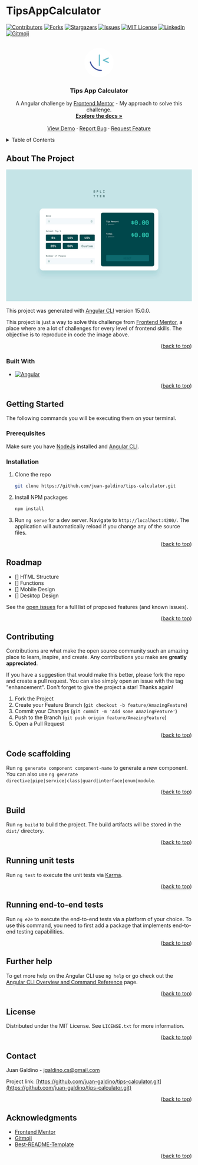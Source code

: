 # TipsAppCalculator

<a name="readme-top"></a>

<!-- PROJECT SHIELDS -->
<!--
*** I'm using markdown "reference style" links for readability.
*** Some Reference links are enclosed in brackets [ ] instead of parentheses ( ).
*** See the bottom of this document for the declaration of the reference variables
*** for contributors-url, forks-url, etc. This is an optional, concise syntax you may use.
*** https://www.markdownguide.org/basic-syntax/#reference-style-links
-->

[![Contributors][contributors-shield]][contributors-url]
[![Forks][forks-shield]][forks-url]
[![Stargazers][stars-shield]][stars-url]
[![Issues][issues-shield]][issues-url]
[![MIT License][license-shield]][license-url]
[![LinkedIn][linkedin-shield]][linkedin-url]
[![Gitmoji][gitmoji-shield]][gitmoji-url]

<!-- PROJECT LOGO -->
<br />
<div align="center">
  <a href="https://github.com/juan-galdino/tips-calculator.git">
    <img src="src/assets/frontend-mentor-logo.jpg" alt="Logo" width="80" height="80" style="border-radius: 100%">
  </a>

<h3 align="center">Tips App Calculator</h3>

  <p align="center">
    A Angular challenge by <a href="frontendmentor.io">Frontend Mentor</a> - My approach to solve this challenge.
    <br />
    <a href="https://github.com/juan-galdino/tips-calculator.git"><strong>Explore the docs »</strong></a>
    <br />
    <br />
    <a href="https://github.com/juan-galdino/tips-calculator.git">View Demo</a>
    ·
    <a href="https://github.com/juan-galdino/tips-calculator.git/issues">Report Bug</a>
    ·
    <a href="https://github.com/juan-galdino/tips-calculator.git/issues">Request Feature</a>
  </p>
</div>

<!-- TABLE OF CONTENTS -->
<details>
  <summary>Table of Contents</summary>
  <ol>
    <li>
      <a href="#about-the-project">About The Project</a>
      <ul>
        <li><a href="#built-with">Built With</a></li>
      </ul>
    </li>
    <li>
      <a href="#getting-started">Getting Started</a>
      <ul>
        <li><a href="#prerequisites">Prerequisites</a></li>
        <li><a href="#installation">Installation</a></li>
      </ul>
    </li>
    <li><a href="#roadmap">Roadmap</a></li>
    <li><a href="#contributing">Contributing</a></li>
    <li><a href="#license">License</a></li>
    <li><a href="#contact">Contact</a></li>
    <li><a href="#acknowledgments">Acknowledgments</a></li>
  </ol>
</details>

<!-- ABOUT THE PROJECT -->

## About The Project

![Tips Calculator Screen Shot][page-screenshot]

This project was generated with [Angular CLI](https://github.com/angular/angular-cli) version 15.0.0.

This project is just a way to solve this challenge from [Frontend Mentor][frontend-mentor-url],
a place where are a lot of challenges for every level of frontend skills. The objective is to reproduce in code the image above.

<p align="right">(<a href="#readme-top">back to top</a>)</p>

### Built With

- [![Angular][angular-shield]][angular-url]

<p align="right">(<a href="#readme-top">back to top</a>)</p>

<!-- GETTING STARTED -->

## Getting Started

The following commands you will be executing them on your terminal.

### Prerequisites

Make sure you have [NodeJs](https://nodejs.org) installed and [Angular CLI](https://github.com/angular/angular-cli).

### Installation

1. Clone the repo
   ```sh
   git clone https://github.com/juan-galdino/tips-calculator.git
   ```
2. Install NPM packages
   ```sh
   npm install
   ```
3. Run `ng serve` for a dev server. Navigate to `http://localhost:4200/`. The application will automatically reload if you change any of the source files.

<p align="right">(<a href="#readme-top">back to top</a>)</p>

<!-- ROADMAP -->

## Roadmap

- [] HTML Structure
- [] Functions
- [] Mobile Design
- [] Desktop Design

See the [open issues](https://github.com/juan-galdino/tips-calculator.git/issues) for a full list of proposed features (and known issues).

<p align="right">(<a href="#readme-top">back to top</a>)</p>

<!-- CONTRIBUTING -->

## Contributing

Contributions are what make the open source community such an amazing place to learn, inspire, and create. Any contributions you make are **greatly appreciated**.

If you have a suggestion that would make this better, please fork the repo and create a pull request. You can also simply open an issue with the tag "enhancement".
Don't forget to give the project a star! Thanks again!

1. Fork the Project
2. Create your Feature Branch (`git checkout -b feature/AmazingFeature`)
3. Commit your Changes (`git commit -m 'Add some AmazingFeature'`)
4. Push to the Branch (`git push origin feature/AmazingFeature`)
5. Open a Pull Request

<p align="right">(<a href="#readme-top">back to top</a>)</p>

<!-- Code scaffolding -->

## Code scaffolding

Run `ng generate component component-name` to generate a new component. You can also use `ng generate directive|pipe|service|class|guard|interface|enum|module`.

<p align="right">(<a href="#readme-top">back to top</a>)</p>

<!-- Build -->

## Build

Run `ng build` to build the project. The build artifacts will be stored in the `dist/` directory.

<p align="right">(<a href="#readme-top">back to top</a>)</p>

<!-- Running unit tests -->

## Running unit tests

Run `ng test` to execute the unit tests via [Karma](https://karma-runner.github.io).

<p align="right">(<a href="#readme-top">back to top</a>)</p>

<!-- Running end-to-end tests -->

## Running end-to-end tests

Run `ng e2e` to execute the end-to-end tests via a platform of your choice. To use this command, you need to first add a package that implements end-to-end testing capabilities.

<p align="right">(<a href="#readme-top">back to top</a>)</p>

<!-- Further help -->

## Further help

To get more help on the Angular CLI use `ng help` or go check out the [Angular CLI Overview and Command Reference](https://angular.io/cli) page.

<p align="right">(<a href="#readme-top">back to top</a>)</p>

<!-- LICENSE -->

## License

Distributed under the MIT License. See `LICENSE.txt` for more information.

<p align="right">(<a href="#readme-top">back to top</a>)</p>

<!-- CONTACT -->

## Contact

Juan Galdino - jgaldino.cs@gmail.com

Project link: [https://github.com/juan-galdino/tips-calculator.git](https://github.com/juan-galdino/tips-calculator.git)

<p align="right">(<a href="#readme-top">back to top</a>)</p>

<!-- ACKNOWLEDGMENTS -->

## Acknowledgments

- [Frontend Mentor][frontend-mentor-url]
- [Gitmoji][gitmoji-url]
- [Best-README-Template](https://github.com/othneildrew/Best-README-Template)

<p align="right">(<a href="#readme-top">back to top</a>)</p>

<!-- MARKDOWN LINKS & IMAGES -->
<!-- https://www.markdownguide.org/basic-syntax/#reference-style-links -->

[contributors-shield]: https://img.shields.io/github/contributors/juan-galdino/stats-preview-component.svg?style=for-the-badge
[contributors-url]: https://github.com/juan-galdino/tips-calculator.git/graphs/contributors
[forks-shield]: https://img.shields.io/github/forks/juan-galdino/stats-preview-component.svg?style=for-the-badge
[forks-url]: https://github.com/juan-galdino/tips-calculator.git/network/members
[stars-shield]: https://img.shields.io/github/stars/juan-galdino/stats-preview-component.svg?style=for-the-badge
[stars-url]: https://github.com/juan-galdino/tips-calculator.git/stargazers
[issues-shield]: https://img.shields.io/github/issues/juan-galdino/stats-preview-component.svg?style=for-the-badge
[issues-url]: https://github.com/juan-galdino/tips-calculator.git/issues
[license-shield]: https://img.shields.io/github/license/juan-galdino/stats-preview-component.svg?style=for-the-badge
[license-url]: https://github.com/juan-galdino/tips-calculator.git/blob/master/LICENSE.txt
[linkedin-shield]: https://img.shields.io/badge/-LinkedIn-black.svg?style=for-the-badge&logo=linkedin&colorB=555
[linkedin-url]: https://linkedin.com/in/juangaldino
[page-screenshot]: src/assets/page-screenshot.png
[angular-shield]: https://img.shields.io/badge/Angular-DD0031?style=for-the-badge&logo=angular&logoColor=white
[angular-url]: https://angular.io/
[gitmoji-shield]: https://img.shields.io/badge/gitmoji-%20%F0%9F%98%9C%20%F0%9F%98%8D-FFDD67.svg?style=for-the-badge
[gitmoji-url]: https://gitmoji.dev/
[frontend-mentor-url]: https://frontendmentor.io/
